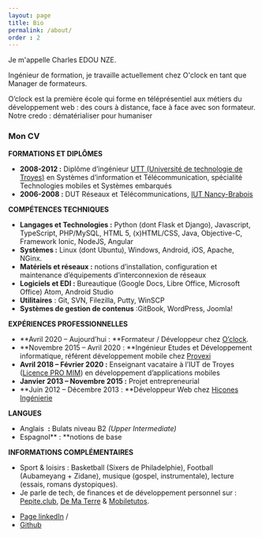 ```yaml
---
layout: page
title: Bio
permalink: /about/
order : 2
---
```


Je m'appelle Charles EDOU NZE.

Ingénieur de formation, je travaille actuellement chez O'clock en tant que Manager de formateurs.

O’clock est la première école qui forme en téléprésentiel aux métiers du développement web : des cours à distance, face à face avec son formateur. Notre credo : dématérialiser pour humaniser

### Mon CV

**FORMATIONS ET DIPLÔMES**

  * **2008-2012 :**&nbsp;Diplôme d’ingénieur [UTT (Université de technologie de Troyes)](https://www.utt.fr/formations/diplome-d-ingenieur/reseaux-et-telecommunications) en Systèmes d’information et Télécommunication, spécialité Technologies mobiles et Systèmes embarqués
  * **2006-2008 :**&nbsp;DUT Réseaux et Télécommunications, [IUT Nancy-Brabois](https://iutnb.univ-lorraine.fr/fr/page/93/DUT-Reseaux-et-Telecommunications.html)

**COMPÉTENCES TECHNIQUES**

  * **Langages et Technologies :**&nbsp;Python (dont Flask et Django), Javascript, TypeScript, PHP/MySQL, HTML 5, (x)HTML/CSS, Java, Objective-C, Framework Ionic, NodeJS, Angular
  * **Systèmes :**&nbsp;Linux (dont Ubuntu), Windows, Android, iOS, Apache, NGinx.
  * **Matériels et réseaux :**&nbsp;notions d’installation, configuration et maintenance d’équipements d’interconnexion de réseaux
  * **Logiciels et EDI :**&nbsp;Bureautique (Google Docs, Libre Office, Microsoft Office) Atom, Android Studio
  * **Utilitaires**&nbsp;: Git, SVN, Filezilla, Putty, WinSCP
  * **Systèmes de gestion de contenus**&nbsp;:GitBook, WordPress, Joomla!

**EXPÉRIENCES PROFESSIONNELLES**

  * **Avril 2020 – Aujourd’hui :&nbsp;**Formateur / Développeur chez&nbsp;<a href="http://oclock.io/" target="_blank" rel="noreferrer noopener">O’clock</a>.
  * **Novembre 2015 – Avril 2020 :&nbsp;**Ingénieur Etudes et Développement informatique, référent développement mobile chez&nbsp;<a href="https://www.provexi.fr/" target="_blank" rel="noreferrer noopener">Provexi</a>
  * **Avril 2018 &#8211; Février 2020 :**&nbsp;Enseignant vacataire à l’IUT de Troyes (<a href="http://mmi.iut-troyes.univ-reims.fr/bac-2/" target="_blank" rel="noreferrer noopener">Licence PRO MIM</a>) en développement d’applications mobiles
  * **Janvier 2013 – Novembre 2015 :**&nbsp;Projet entrepreneurial
  * **Juin 2012 – Décembre 2013 :&nbsp;**Développeur Web chez <a href="https://www.hicones.fr/" target="_blank" rel="noreferrer noopener">Hicones Ingénierie</a>

**LANGUES**

  * Anglais &nbsp;**:**&nbsp;Bulats niveau B2&nbsp;_(Upper Intermediate)_
  * Espagnol**&nbsp;:&nbsp;**notions de base

**INFORMATIONS COMPLÉMENTAIRES**

  * Sport & loisirs : Basketball (Sixers de Philadelphie), Football (Aubameyang + Zidane), musique (gospel, instrumentale), lecture (essais, romans dystopiques).
  * Je parle de tech, de finances et de développement personnel sur : <a href="https://www.pepite.club/" target="_blank" rel="noreferrer noopener">Pepite.club</a>, [De Ma Terre](https://dematerre.com/) & [Mobiletutos](https://www.mobiletuto.com/).


- [Page linkedIn](https://www.linkedin.com/in/charlesen/) /
- [Github](https://github.com/charlesen#my-projects-)
